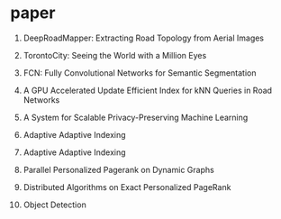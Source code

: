 # paper

1. DeepRoadMapper: Extracting Road Topology from Aerial Images

1. TorontoCity: Seeing the World with a Million Eyes

1. FCN: Fully Convolutional Networks for Semantic Segmentation

1. A GPU Accelerated Update Efficient Index for kNN Queries in Road Networks

1. A System for Scalable Privacy-Preserving Machine Learning

1. Adaptive Adaptive Indexing

1. Adaptive Adaptive Indexing

1. Parallel Personalized Pagerank on Dynamic Graphs

1. Distributed Algorithms on Exact Personalized PageRank

1. Object Detection
